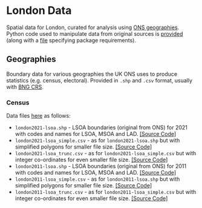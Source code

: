 # London Data
Spatial data for London, curated for analysis using [ONS geographies](https://www.ons.gov.uk/methodology/geography/ukgeographies). Python code used to manipulate data from original sources is [provided](https://github.com/jamesdamillington/london-data/tree/main/code) (along with a [file](https://github.com/jamesdamillington/london-data/blob/main/code/environment.yml) specifying package requirements).

## Geographies
Boundary data for various geographies the UK ONS uses to produce statistics (e.g. census, electoral). Provided in `.shp` and `.csv` format, usually with [BNG CRS](https://epsg.io/27700).

### Census
Data files [here](https://github.com/jamesdamillington/london-data/tree/main/data/geographies/census) as follows:
- `london2021-lsoa.shp` - LSOA boundaries (original from ONS) for 2021 with codes and names for LSOA, MSOA and LAD. [[Source Code]](https://github.com/jamesdamillington/london-data/blob/main/code/london-census2021-geography.ipynb)   
- `london2021-lsoa_simple.csv` - as for `london2021-lsoa.shp` but with simplified polygons for smaller file size. [[Source Code]](https://github.com/jamesdamillington/london-data/blob/main/code/london-census2021-geography.ipynb)  
- `london2021-lsoa_trunc.csv` - as for `london2021-lsoa_simple.csv` but with integer co-ordinates for even smaller file size. [[Source Code]](https://github.com/jamesdamillington/london-data/blob/main/code/london-census2021-geography.ipynb)
- `london2011-lsoa.shp` - LSOA boundaries (original from ONS) for 2011 with codes and names for LSOA, MSOA and LAD. [[Source Code]](https://github.com/jamesdamillington/london-data/blob/main/code/london-census2011-geography.ipynb)   
- `london2011-lsoa_simple.csv` - as for `london2011-lsoa.shp` but with simplified polygons for smaller file size. [[Source Code]](https://github.com/jamesdamillington/london-data/blob/main/code/london-census2011-geography.ipynb)  
- `london2011-lsoa_trunc.csv` - as for `london2011-lsoa_simple.csv` but with integer co-ordinates for even smaller file size. [[Source Code]](https://github.com/jamesdamillington/london-data/blob/main/code/london-census2011-geography.ipynb)
